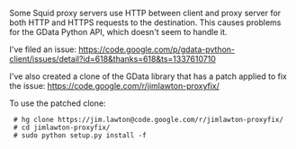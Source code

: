 Some Squid proxy servers use HTTP between client and proxy server for both HTTP and HTTPS requests to the destination. This causes problems for the GData Python API, which doesn't seem to handle it.

I've filed an issue: https://code.google.com/p/gdata-python-client/issues/detail?id=618&thanks=618&ts=1337610710

I've also created a clone of the GData library that has a patch applied to fix the issue: https://code.google.com/r/jimlawton-proxyfix/

To use the patched clone:
```
 # hg clone https://jim.lawton@code.google.com/r/jimlawton-proxyfix/ 
 # cd jimlawton-proxyfix/
 # sudo python setup.py install -f
```